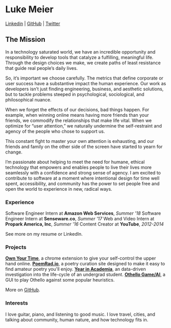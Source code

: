 ﻿# Luke Meier
[Linkedin](https://www.linkedin.com/in/lukemeierj/) | [GitHub](https://github.com/lukemeierj) | [Twitter](https://twitter.com/lukemeierj)
## The Mission
In a technology saturated world, we have an incredible opportunity and responsibility to develop tools that catalyze a fulfilling, meaningful life. Through the design choices we make, we create paths of least resistance that guide real people’s daily lives.
  
So, it’s important we choose carefully. The metrics that define corporate or user success have a substantive impact the human experience. Our work as developers isn’t just finding engineering, business, and aesthetic solutions, but to tackle problems steeped in psychological, sociological, and philosophical nuance.

When we forget the effects of our decisions, bad things happen. For example, when winning online means having more friends than your friends, we commodify the relationships that make life vital. When we optimize for “user attention,” we naturally undermine the self-restraint and agency of the people who chose to support us.
  
This constant fight to master your own attention is exhausting, and our friends and family on the other side of the screen have started to yearn for change.
  
I’m passionate about helping to meet the need for humane, ethical technology that empowers and enables people to live their lives more seamlessly with a confidence and strong sense of agency. I am excited to contribute to software at a moment where intentional design for time well spent, accessibility, and community has the power to set people free and open the world to experience in new, radical ways.

### Experience 
Software Engineer Intern at **Amazon Web Services**, *Summer '18*
Software Engineer Intern at **Senseware.co**, *Summer '17*
Web and Video Intern at **Propark America, Inc**, *Summer '16*
Content Creator at **YouTube**, *2012-2014*

See more on my resume or LinkedIn.

### Projects
**[Own Your Time](https://chrome.google.com/webstore/detail/own-your-time/pjpmgnndomgmnnfhaofncmngnonifpgi?hl=en)**, a chrome extension to give your self-control the upper hand online.
**[PoemRad.io](https://poemrad.io)**, a poetry curation site designed to make it easy to find amateur poetry you'll enjoy.
**[Year in Academia](https://lukemeierj.wordpress.com/2017/09/04/weeks-of-academia/)**, an data-driven investigation into the life-cycle of an undergrad student.
**[Othello Game/AI](https://github.com/lukemeierj/reversi-game)**, a GUI to play Othello against some popular heuristics.

More on [GitHub](https://github.com/lukemeierj).

### Interests
I love guitar, piano, and listening to good music.  I love travel, cities, and talking about community, human nature, and how technology fits in.
